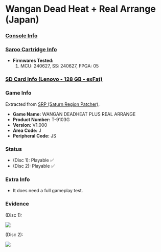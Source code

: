 # Wangan Dead Heat + Real Arrange (Japan)

### [Console Info](../../../../../Info/Consoles/VA13/README.md)

### [Saroo Cartridge Info](../../../../../Info/Cartridges/RetroGameParadiseStore/1.32F/README.md)

- <b>Firmwares Tested:</b>
  1. MCU: 240627, SS: 240627, FPGA: 05

### [SD Card Info (Lenovo - 128 GB - exFat)](../../../../../Info/SdCards/Lenovo/128GB/exfat/README.md)

### Game Info

Extracted from [SRP (Saturn Region Patcher)](https://segaxtreme.net/resources/saturn-region-patcher.81/download).

- <b>Game Name:</b> WANGAN DEADHEAT PLUS REAL ARRANGE
- <b>Product Number:</b> T-9103G
- <b>Version:</b> V1.000
- <b>Area Code:</b> J
- <b>Peripheral Code:</b> JS

### Status

- (Disc 1): Playable :white_check_mark:
- (Disc 2): Playable :white_check_mark:

### Extra Info

- It does need a full gameplay test.

### Evidence

(Disc 1):

[![](https://img.youtube.com/vi/_TmZCzjUH2I/0.jpg)](https://www.youtube.com/watch?v=_TmZCzjUH2I)

(Disc 2):

[![](https://img.youtube.com/vi/cls2oBdRHWw/0.jpg)](https://www.youtube.com/watch?v=cls2oBdRHWw)
